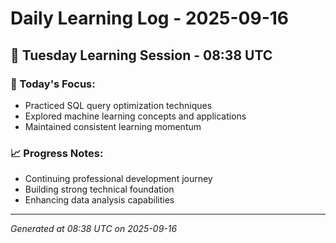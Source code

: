 # Daily Learning Log - 2025-09-16

## 📅 Tuesday Learning Session - 08:38 UTC

### 🎯 Today's Focus:
- Practiced SQL query optimization techniques
- Explored machine learning concepts and applications
- Maintained consistent learning momentum

### 📈 Progress Notes:
- Continuing professional development journey
- Building strong technical foundation
- Enhancing data analysis capabilities

---
*Generated at 08:38 UTC on 2025-09-16*
